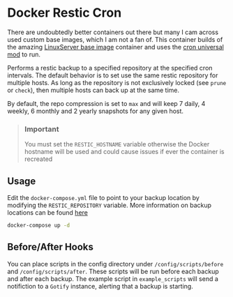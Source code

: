 # Docker Restic Cron

There are undoubtedly better containers out there but many I cam across used custom base images, which I am not a fan of. This container builds of the amazing [LinuxServer base image](https://github.com/linuxserver/docker-baseimage-alpine) container and uses the [cron universal mod](https://github.com/linuxserver/docker-mods/tree/universal-cron) to run.

Performs a restic backup to a specified repository at the specified cron intervals. The default behavior is to set use the same restic repository for multiple hosts. As long as the repository is not exclusively locked (see `prune` or `check`), then multiple hosts can back up at the same time.

By default, the repo compression is set to `max` and will keep 7 daily, 4 weekly, 6 monthly and 2 yearly snapshots for any given host.

> ### Important
> You must set the `RESTIC_HOSTNAME` variable otherwise the Docker hostname will be used and could cause issues if ever the container is recreated

## Usage
Edit the `docker-compose.yml` file to point to your backup location by modifying the `RESTIC_REPOSITORY` variable.
More information on backup locations can be found [here](https://restic.readthedocs.io/en/latest/030_preparing_a_new_repo.html#)

```bash
docker-compose up -d
```

## Before/After Hooks
You can place scripts in the config directory under `/config/scripts/before` and `/config/scripts/after`. These scripts will be run before each backup and after each backup. The example script in `example_scripts` will send a notifiction to a `Gotify` instance, alerting that a backup is starting.